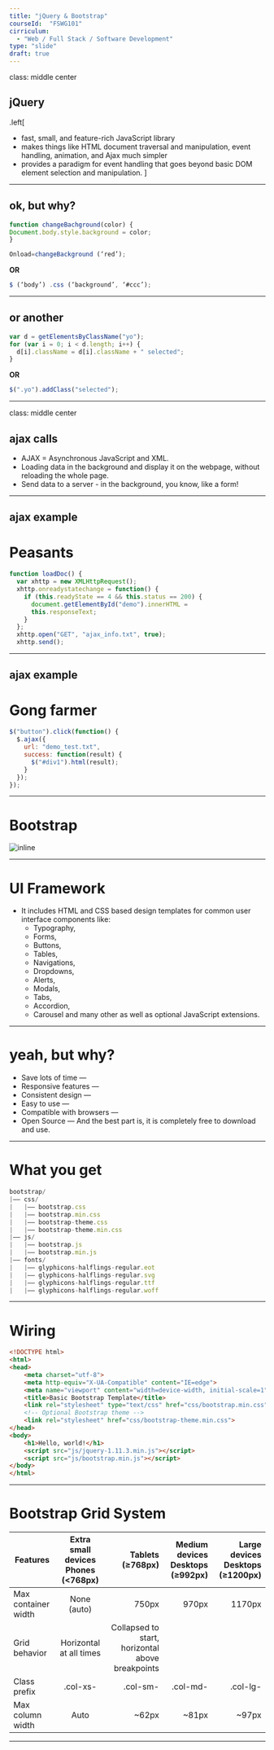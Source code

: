 ```yaml
---
title: "jQuery & Bootstrap"
courseId:  "FSWG101"
cirriculum:
  - "Web / Full Stack / Software Development"
type: "slide"
draft: true
---
```


class: middle center

## jQuery

.left[

* fast, small, and feature-rich JavaScript library
* makes things like HTML document traversal and manipulation, event handling, animation, and Ajax much simpler
* provides a paradigm for event handling that goes beyond basic DOM element selection and manipulation.
  ]

---

## ok, but why?

```js
function changeBachground(color) {
Document.body.style.background = color;
}

Onload=changeBackground (‘red’);
```

**OR**

```js
$ (‘body’) .css (‘background’, ‘#ccc’);
```

---

## or another

```js
var d = getElementsByClassName("yo");
for (var i = 0; i < d.length; i++) {
  d[i].className = d[i].className + " selected";
}
```

**OR**

```js
$(".yo").addClass("selected");
```

---

class: middle center

## ajax calls

* AJAX = Asynchronous JavaScript and XML.
* Loading data in the background and display it on the webpage, without reloading the whole page.
* Send data to a server - in the background, you know, like a form!

---

## ajax example

# Peasants

```js
function loadDoc() {
  var xhttp = new XMLHttpRequest();
  xhttp.onreadystatechange = function() {
    if (this.readyState == 4 && this.status == 200) {
      document.getElementById("demo").innerHTML =
      this.responseText;
    }
  };
  xhttp.open("GET", "ajax_info.txt", true);
  xhttp.send();
```

---

## ajax example

# Gong farmer

```js
$("button").click(function() {
  $.ajax({
    url: "demo_test.txt",
    success: function(result) {
      $("#div1").html(result);
    }
  });
});
```

---

# Bootstrap

![inline](https://www.w3schools.com/bootstrap/bs_themes.jpg)

---

# UI Framework

* It includes HTML and CSS based design templates for common user interface
  components like:
  * Typography,
  * Forms,
  * Buttons,
  * Tables,
  * Navigations,
  * Dropdowns,
  * Alerts,
  * Modals,
  * Tabs,
  * Accordion,
  * Carousel and many other as well as optional JavaScript extensions.

---

# yeah, but why?

* Save lots of time —
* Responsive features —
* Consistent design —
* Easy to use —
* Compatible with browsers —
* Open Source — And the best part is, it is completely free to download and use.

---

# What you get

```js
bootstrap/
|—— css/
|   |—— bootstrap.css
|   |—— bootstrap.min.css
|   |—— bootstrap-theme.css
|   |—— bootstrap-theme.min.css
|—— js/
|   |—— bootstrap.js
|   |—— bootstrap.min.js
|—— fonts/
|   |—— glyphicons-halflings-regular.eot
|   |—— glyphicons-halflings-regular.svg
|   |—— glyphicons-halflings-regular.ttf
|   |—— glyphicons-halflings-regular.woff
```

---

# Wiring

```HTML
<!DOCTYPE html>
<html>
<head>
    <meta charset="utf-8">
    <meta http-equiv="X-UA-Compatible" content="IE=edge">
    <meta name="viewport" content="width=device-width, initial-scale=1">
    <title>Basic Bootstrap Template</title>
    <link rel="stylesheet" type="text/css" href="css/bootstrap.min.css">
    <!-- Optional Bootstrap theme -->
    <link rel="stylesheet" href="css/bootstrap-theme.min.css">
</head>
<body>
    <h1>Hello, world!</h1>
    <script src="js/jquery-1.11.3.min.js"></script>
    <script src="js/bootstrap.min.js"></script>
</body>
</html>
```

---

# Bootstrap Grid System

| Features            | Extra small devices Phones (<768px) |                                 Tablets (≥768px) | Medium devices Desktops (≥992px) | Large devices Desktops (≥1200px) |
| ------------------- | :---------------------------------: | -----------------------------------------------: | -------------------------------: | -------------------------------: |
| Max container width |             None (auto)             |                                            750px |                            970px |                           1170px |
| Grid behavior       |       Horizontal at all times       | Collapsed to start, horizontal above breakpoints |
| Class prefix        |              .col-xs-               |                                         .col-sm- |                         .col-md- |                         .col-lg- |
| Max column width    |                Auto                 |                                            ~62px |                            ~81px |                            ~97px |

---
